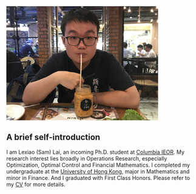 <img src = "https://github.com/SamLai123/SamLai123.github.io/blob/master/mypic.jpeg" height= "300" width= "400" >

## A brief self-introduction

I am Lexiao (Sam) Lai, an incoming Ph.D. student at [Columbia IEOR](https://ieor.columbia.edu/). My research interest lies broadly in Operations Research, especially Optimization, Optimal Control and Financial Mathematics. I completed my undergraduate at the [University of Hong Kong](https://www.hku.hk/), major in Mathematics and minor in Finance. And I graduated with First Class Honors. Please refer to my [CV](/Lai%20Lexiao_CV%20(Updated%2020190703).pdf) for more details.
